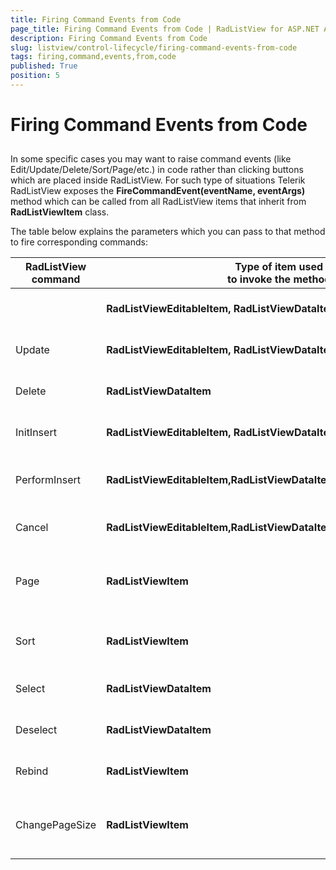 ```yaml
---
title: Firing Command Events from Code
page_title: Firing Command Events from Code | RadListView for ASP.NET AJAX Documentation
description: Firing Command Events from Code
slug: listview/control-lifecycle/firing-command-events-from-code
tags: firing,command,events,from,code
published: True
position: 5
---
```


# Firing Command Events from Code



##  

In some specific cases you may want to raise command events (like Edit/Update/Delete/Sort/Page/etc.) in code rather than clicking buttons which are placed inside RadListView. For such type of situations Telerik RadListView exposes the **FireCommandEvent(eventName, eventArgs)** method which can be called from all RadListView items that inherit from **RadListViewItem** class.

The table below explains the parameters which you can pass to that method to fire corresponding commands:


|  **RadListView command**  |  **Type of item used<br/> to invoke the method**  |  **FireCommandEvent syntax**  |  **eventArgs details**  |
| ------ | ------ | ------ | ------ |
|| **RadListViewEditableItem, RadListViewDataItem** |FireCommandEvent("Edit", RadListViewCommandEventArgs)|Required but not used<br/>Example: FireCommandEvent("Edit", String.Empty)|
|Update| **RadListViewEditableItem, RadListViewDataItem** |FireCommandEvent("Update", RadListViewCommandEventArgs)|Required but not used<br/>Example: FireCommandEvent("Update", String.Empty)|
|Delete| **RadListViewDataItem** |FireCommandEvent("Delete", RadListViewCommandEventArgs)|Required but not used<br/>FireCommandEvent("Delete", String.Empty)|
|InitInsert| **RadListViewEditableItem, RadListViewDataItem,RadListViewItem** |FireCommandEvent("InitInsert", RadListViewCommandEventArgs)|Required but not used<br/>FireCommandEvent("InitInsert", String.Empty)|
|PerformInsert| **RadListViewEditableItem,RadListViewDataItem,RadlListViewInsertItem** |FireCommandEvent("PerformInsert", RadListViewCommandEventArgs)|Required but not used<br/>Example: FireCommandEvent("PerformInsert", String.Empty)|
|Cancel| **RadListViewEditableItem,RadListViewDataItem** |FireCommandEvent("Cancel", RadListViewCommandEventArgs)|Required but not used<br/>Example: FireCommandEvent("Cancel", String.Empty)|
|Page| **RadListViewItem** |FireCommandEvent("Page", RadListViewPageChangedEventArgs)|string argument: "First", "Next", "Prev", "Last", numeric values as string presentation<br/>Example: FireCommandEvent("Page", "Next")|
|Sort| **RadListViewItem** |FireCommandEvent("Sort", RadListViewSortEventArgs)|string argument: fieldName (mandatory), sortOrder (optional)<br/>Example: FireCommandEvent("Sort", "ContactName")|
|Select| **RadListViewDataItem** |FireCommandEvent("Select", RadListViewSelectCommandEventArgs)|Required but not used<br/>Example: FireCommandEvent("Select", String.Empty)|
|Deselect| **RadListViewDataItem** |FireCommandEvent("Deselect", RadListViewDeselectCommandEventArgs)|Required but not used<br/>Example:FireCommandEvent("Deselect", String.Empty)|
|Rebind| **RadListViewItem** |FireCommandEvent("Rebind", RadListViewCommandEventArgs)|Required but not used<br/>Example: FireCommandEvent("Rebind", String.Empty)|
|ChangePageSize| **RadListViewItem** |FireCommandEvent("ChangePageSize", RadListViewPageSizeChangedEventArgs)|string argument: <Number> where <Number> is valid numeric value<br/>Example: FireCommandEvent("ChangePageSize", 15)|
